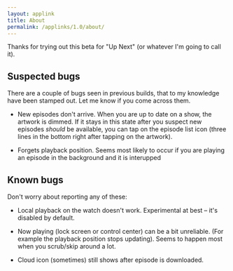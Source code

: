 ```yaml
---
layout: applink
title: About
permalink: /applinks/1.0/about/
---
```


Thanks for trying out this beta for "Up Next" (or whatever I'm going to call it).



## Suspected bugs

There are a couple of bugs seen in previous builds, that to my knowledge have been stamped out. Let me know if you come across them.

 - New episodes don't arrive. When you are up to date on a show, the artwork is dimmed. If it stays in this state after you suspect new episodes *should* be available, you can tap on the episode list icon (three lines in the bottom right after tapping on the artwork).

 - Forgets playback position. Seems most likely to occur if you are playing an episode in the background and it is interupped

## Known bugs

Don't worry about reporting any of these:

 - Local playback on the watch doesn't work. Experimental at best – it's disabled by default.

  - Now playing (lock screen or control center) can be a bit unreliable. (For example the playback position stops updating). Seems to happen most when you scrub/skip around a lot.

  - Cloud icon (sometimes) still shows after episode is downloaded. 
